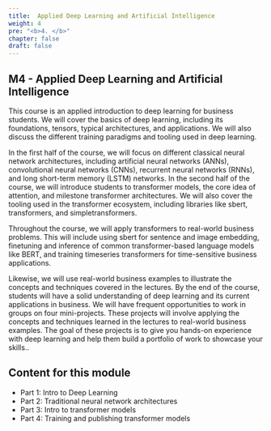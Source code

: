 ```yaml
---
title:  Applied Deep Learning and Artificial Intelligence
weight: 4
pre: "<b>4. </b>"
chapter: false
draft: false
---
```


## M4 - Applied Deep Learning and Artificial Intelligence

This course is an applied introduction to deep learning for business students. We will cover the basics of deep learning, including its foundations, tensors, typical architectures, and applications. We will also discuss the different training paradigms and tooling used in deep learning.

In the first half of the course, we will focus on different classical neural network architectures, including artificial neural networks (ANNs), convolutional neural networks (CNNs), recurrent neural networks (RNNs), and long short-term memory (LSTM) networks.
In the second half of the course, we will introduce students to transformer models, the core idea of attention, and milestone transformer architectures. We will also cover the tooling used in the transformer ecosystem, including libraries like sbert, transformers, and simpletransformers.

Throughout the course, we will apply transformers to real-world business problems. This will include using sbert for sentence and image embedding, finetuning and inference of common transformer-based language models like BERT, and training timeseries transformers for time-sensitive business applications.

Likewise, we will use real-world business examples to illustrate the concepts and techniques covered in the lectures. By the end of the course, students will have a solid understanding of deep learning and its current applications in business.
We will have frequent opportunities to work in groups on four mini-projects. These projects will involve applying the concepts and techniques learned in the lectures to real-world business examples. The goal of these projects is to give you hands-on experience with deep learning and help them build a portfolio of work to showcase your skills..

## Content for this module

* Part 1: Intro to Deep Learning
* Part 2: Traditional neural network architectures
* Part 3: Intro to transformer models
* Part 4: Training and publishing transformer models

